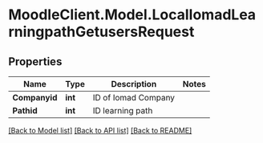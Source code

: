 # MoodleClient.Model.LocalIomadLearningpathGetusersRequest

## Properties

Name | Type | Description | Notes
------------ | ------------- | ------------- | -------------
**Companyid** | **int** | ID of Iomad Company | 
**Pathid** | **int** | ID learning path | 

[[Back to Model list]](../README.md#documentation-for-models) [[Back to API list]](../README.md#documentation-for-api-endpoints) [[Back to README]](../README.md)

